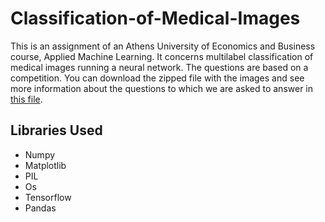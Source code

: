 # Classification-of-Medical-Images
This is an assignment of an Athens University of Economics and Business course, Applied Machine Learning.
It concerns multilabel classification of medical images running a neural network. The questions are based on 
a competition. You can download the zipped file with the images
and see more information about the questions to which we are asked to answer in 
[this file](https://github.com/kaitithoma/Classification-of-Medical-Images/blob/master/questions.ipynb).

## Libraries Used
- Numpy
- Matplotlib
- PIL
- Os
- Tensorflow
- Pandas

